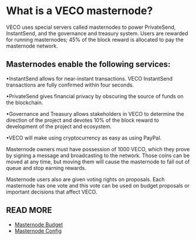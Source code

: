 What is a VECO masternode?
===========================

VECO uses special servers called masternodes to power PrivateSend, InstantSend, and the governance and treasury system. Users are rewarded for running masternodes; 45% of the block reward is allocated to pay the masternode network.

Masternodes enable the following services:
-------------------------------------------
•InstantSend allows for near-instant transactions. VECO InstantSend transactions are fully confirmed within four seconds.

•PrivateSend gives financial privacy by obscuring the source of funds on the blockchain.

•Governance and Treasury allows stakeholders in VECO to determine the direction of the project and devotes 10% of the block reward to development of the project and ecosystem.

•VECO will make using cryptocurrency as easy as using PayPal.


Masternode owners must have possession of 1000 VECO, which they prove by signing a message and broadcasting to the network. Those coins can be moved at any time, but moving them will cause the masternode to fall out of queue and stop earning rewards.


Masternode users also are given voting rights on proposals. Each masternode has one vote and this vote can be used on budget proposals or important decisions that affect VECO.

READ MORE
----------
- [Masternode Budget](masternode-budget.md)
- [Masternode Config](masternode_conf.md)
